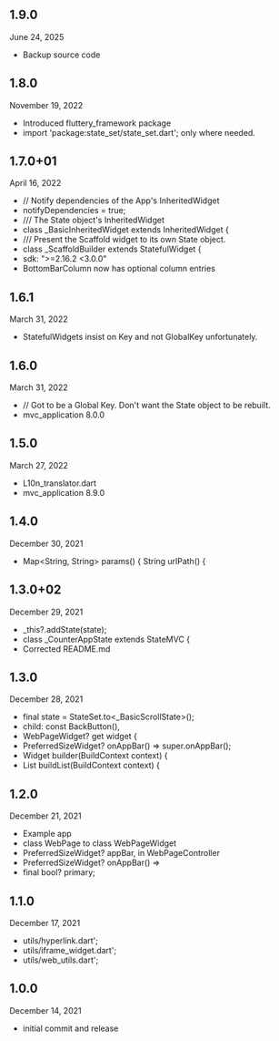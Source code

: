 
## 1.9.0
June 24, 2025
- Backup source code

## 1.8.0
 November 19, 2022
- Introduced fluttery_framework package
- import 'package:state_set/state_set.dart'; only where needed.

## 1.7.0+01
 April 16, 2022
- // Notify dependencies of the App's InheritedWidget
- notifyDependencies = true;
- /// The State object's InheritedWidget
- class _BasicInheritedWidget extends InheritedWidget {
- /// Present the Scaffold widget to its own State object.
- class _ScaffoldBuilder extends StatefulWidget {
- sdk: ">=2.16.2 <3.0.0"
- BottomBarColumn now has optional column entries

## 1.6.1
 March 31, 2022
- StatefulWidgets insist on Key and not GlobalKey unfortunately.

## 1.6.0
 March 31, 2022
- // Got to be a Global Key. Don't want the State object to be rebuilt.
- mvc_application 8.0.0

## 1.5.0
 March 27, 2022
- L10n_translator.dart
- mvc_application 8.9.0

## 1.4.0
 December 30, 2021
- Map<String, String> params() {   String urlPath() {

## 1.3.0+02
 December 29, 2021
- _this?.addState(state);
- class _CounterAppState extends StateMVC<CounterApp> {
- Corrected README.md

## 1.3.0
 December 28, 2021
- final state = StateSet.to<_BasicScrollState>();
- child: const BackButton(),
- WebPageWidget? get widget {
- PreferredSizeWidget? onAppBar() => super.onAppBar();
- Widget builder(BuildContext context) {
- List<Widget> buildList(BuildContext context) {

## 1.2.0
 December 21, 2021
- Example app
- class WebPage to class WebPageWidget
- PreferredSizeWidget? appBar, in WebPageController
- PreferredSizeWidget? onAppBar() =>
- final bool? primary;

## 1.1.0
 December 17, 2021
- utils/hyperlink.dart';
- utils/iframe_widget.dart';
- utils/web_utils.dart';

## 1.0.0
 December 14, 2021
- initial commit and release

